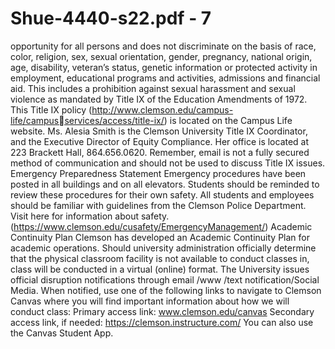 # Shue-4440-s22.pdf - 7

opportunity for all persons and does not discriminate on the basis of race, color, religion, sex, sexual
orientation, gender, pregnancy, national origin, age, disability, veteran’s status, genetic information or
protected activity in employment, educational programs and activities, admissions and financial aid. This
includes a prohibition against sexual harassment and sexual violence as mandated by Title IX of the
Education Amendments of 1972. This Title IX policy (http://www.clemson.edu/campus-life/campusservices/access/title-ix/) is located on the Campus Life website. Ms. Alesia Smith is the Clemson
University Title IX Coordinator, and the Executive Director of Equity Compliance. Her office is located at
223 Brackett Hall, 864.656.0620. Remember, email is not a fully secured method of communication and
should not be used to discuss Title IX issues.
Emergency Preparedness Statement
Emergency procedures have been posted in all buildings and on all elevators. Students should be
reminded to review these procedures for their own safety. All students and employees should be familiar
with guidelines from the Clemson Police Department. Visit here for information about safety.
(https://www.clemson.edu/cusafety/EmergencyManagement/)
Academic Continuity Plan
Clemson has developed an Academic Continuity Plan for academic operations. Should university
administration officially determine that the physical classroom facility is not available to conduct classes
in, class will be conducted in a virtual (online) format. The University issues official disruption
notifications through email /www /text notification/Social Media.
When notified, use one of the following links to navigate to Clemson Canvas where you will find
important information about how we will conduct class:
Primary access link: www.clemson.edu/canvas
Secondary access link, if needed: https://clemson.instructure.com/
You can also use the Canvas Student App.